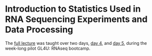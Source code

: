# Introduction to Statistics Used in RNA Sequencing Experiments and Data Processing

The [full lecture](Statistics_Overview_FULL.pdf) was taught over two days, [day 4](Statistics_Overview_Day4.pdf), and [day 5](Statistics_Overview_Day5.pdf), during the week-long pilot GL4U: RNAseq bootcamp.
